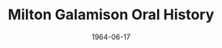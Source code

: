---
title: Milton Galamison Oral History
layout: "tc-single"
hasContentInGallery: true
date: 1964-06-17
---